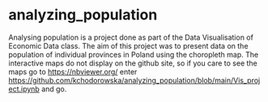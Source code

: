 # analyzing_population

Analysing population is a project done as part of the Data Visualisation of Economic Data class.  The aim of this project was to present data on the population of individual provinces in Poland using the choropleth map. The interactive maps do not display on the github site, so if you care to see the maps go to https://nbviewer.org/ enter https://github.com/kchodorowska/analyzing_population/blob/main/Vis_project.ipynb and go.
